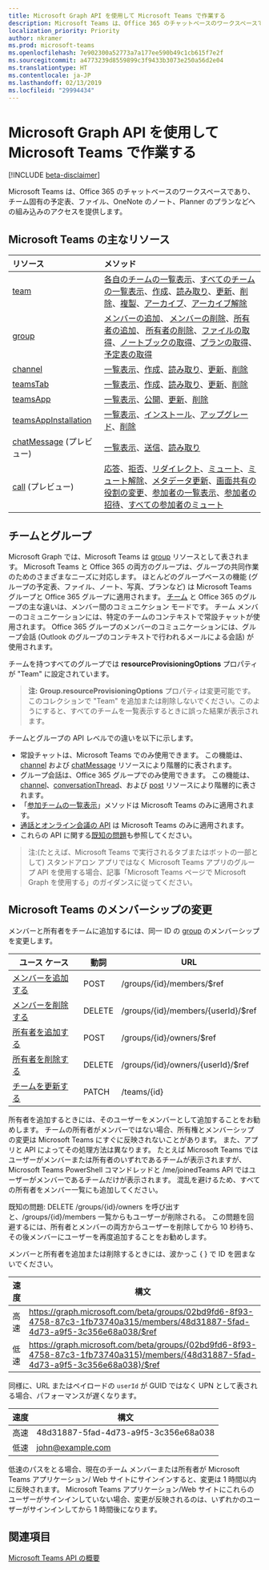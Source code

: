 ```yaml
---
title: Microsoft Graph API を使用して Microsoft Teams で作業する
description: Microsoft Teams は、Office 365 のチャットベースのワークスペースであり、チーム固有の予定表、ファイル、OneNote のノート、Planner のプランなどへの組み込みのアクセスを提供します。
localization_priority: Priority
author: nkramer
ms.prod: microsoft-teams
ms.openlocfilehash: 7e902300a52773a7a177ee590b49c1cb615f7e2f
ms.sourcegitcommit: a4773239d8559899c3f9433b3073e250a56d2e04
ms.translationtype: HT
ms.contentlocale: ja-JP
ms.lasthandoff: 02/13/2019
ms.locfileid: "29994434"
---
```

# <a name="use-the-microsoft-graph-api-to-work-with-microsoft-teams"></a>Microsoft Graph API を使用して Microsoft Teams で作業する

[!INCLUDE [beta-disclaimer](../../includes/beta-disclaimer.md)]

Microsoft Teams は、Office 365 のチャットベースのワークスペースであり、チーム固有の予定表、ファイル、OneNote のノート、Planner のプランなどへの組み込みのアクセスを提供します。

## <a name="key-resources-in-microsoft-teams"></a>Microsoft Teams の主なリソース

| リソース | メソッド |
|:---------------|:--------|
|[team](../resources/team.md)| [各自のチームの一覧表示](../api/user-list-joinedteams.md)、[すべてのチームの一覧表示](/graph/teams-list-all-teams)、[作成](../api/team-put-teams.md)、[読み取り](../api/team-get.md)、[更新](../api/team-update.md)、[削除](/graph/api/group-delete?view=graph-rest-1.0)、[複製](../api/team-clone.md)、[アーカイブ](../api/team-archive.md)、[アーカイブ解除](../api/team-unarchive.md) |
|[group](../resources/group.md)| [メンバーの追加](../api/group-post-members.md)、 [メンバーの削除](../api/group-delete-members.md)、[所有者の追加](../api/group-post-owners.md)、 [所有者の削除](../api/group-delete-owners.md)、[ファイルの取得](drive.md)、[ノートブックの取得](/graph/api/resources/notebook?view=graph-rest-1.0)、[プランの取得](plannergroup.md)、[予定表の取得](event.md) |
|[channel](../resources/channel.md)|[一覧表示](../api/channel-list.md)、[作成](../api/channel-post.md)、[読み取り](../api/channel-get.md)、[更新](../api/channel-patch.md)、[削除](../api/channel-delete.md)|
|[teamsTab](../resources/teamstab.md) |[一覧表示](../api/teamstab-list.md)、[作成](../api/teamstab-add.md)、[読み取り](../api/teamstab-get.md)、[更新](../api/teamstab-update.md)、[削除](../api/teamstab-delete.md) |
|[teamsApp](../resources/teamsapp.md)|[一覧表示](../api/teamsapp-list.md)、[公開](../api/teamsapp-publish.md)、[更新](../api/teamsapp-update.md)、[削除](../api/teamsapp-delete.md)|
|[teamsAppInstallation](../resources/teamsappinstallation.md)| [一覧表示](../api/teamsappinstallation-list.md)、[インストール](../api/teamsappinstallation-add.md)、[アップグレード](../api/teamsappinstallation-delete.md)、[削除](../api/teamsappinstallation-delete.md) |
| [chatMessage](../resources/chatmessage.md) (プレビュー)| [一覧表示](../api/channel-list-messages.md)、[送信](../api/channel-post-chatmessage.md)、[読み取り](/graph/api/channel-get-message?view=graph-rest-beta) |
| [call](/graph/api/resources/call?view=graph-rest-beta) (プレビュー) | [応答](/graph/api/call-answer?view=graph-rest-beta)、[拒否](/graph/api/call-reject?view=graph-rest-beta)、[リダイレクト](/graph/api/call-redirect?view=graph-rest-beta)、[ミュート](/graph/api/call-mute?view=graph-rest-beta)、[ミュート解除](/graph/api/call-unmute?view=graph-rest-beta)、[メタデータ更新](/graph/api/call-updatemetadata?view=graph-rest-beta)、[画面共有の役割の変更](/graph/api/call-changescreensharingrole?view=graph-rest-beta)、[参加者の一覧表示](/graph/api/call-list-participants?view=graph-rest-beta)、[参加者の招待](/graph/api/participant-invite?view=graph-rest-beta)、[すべての参加者のミュート](/graph/api/participant-muteall?view=graph-rest-beta) |

## <a name="teams-and-groups"></a>チームとグループ

Microsoft Graph では、Microsoft Teams は [group](../resources/group.md) リソースとして表されます。 Microsoft Teams と Office 365 の両方のグループは、グループの共同作業のためのさまざまなニーズに対応します。 ほとんどのグループベースの機能 (グループの予定表、ファイル、ノート、写真、プランなど) は Microsoft Teams グループと Office 365 グループに適用されます。 [チーム](team.md) と Office 365 のグループの主な違いは、メンバー間のコミュニケション モードです。 チーム メンバーのコミュニケーションには、特定のチームのコンテキストで常設チャットが使用されます。 Office 365 グループのメンバーのコミュニケーションには、グループ会話 (Outlook のグループのコンテキストで行われるメールによる会話) が使用されます。

チームを持つすべてのグループでは **resourceProvisioningOptions** プロパティが "Team" に設定されています。 

>**注:** **Group.resourceProvisioningOptions** プロパティは変更可能です。
このコレクションで "Team" を追加または削除しないでください。このようにすると、すべてのチームを一覧表示するときに誤った結果が表示されます。

チームとグループの API レベルでの違いを以下に示します。

- 常設チャットは、Microsoft Teams でのみ使用できます。 この機能は、[channel](../resources/channel.md) および [chatMessage](../resources/chatmessage.md) リソースにより階層的に表されます。
- グループ会話は、Office 365 グループでのみ使用できます。 この機能は、[channel](../resources/conversation.md)、[conversationThread](../resources/conversationthread.md)、および [post](../resources/post.md) リソースにより階層的に表されます。 
- 「[参加チームの一覧表示](../api/user-list-joinedteams.md)」メソッドは Microsoft Teams のみに適用されます。
- [通話とオンライン会議の API](./calls-api-overview.md) は Microsoft Teams のみに適用されます。
- これらの API に関する[既知の問題](/graph/known-issues)も参照してください。

>注:(たとえば、Microsoft Teams で実行されるタブまたはボットの一部として) スタンドアロン アプリではなく Microsoft Teams アプリのグループ API を使用する場合、記事「Microsoft Teams ページで Microsoft Graph を使用する」のガイダンスに従ってください。

## <a name="membership-changes-in-microsoft-teams"></a>Microsoft Teams のメンバーシップの変更

メンバーと所有者をチームに追加するには、同一 ID の [group](../resources/group.md) のメンバーシップを変更します。

| ユース ケース      | 動詞      | URL |
| ------------------------------------- | ------------------------------------------------------------ | ------------------------------------------------------------ |
| [メンバーを追加する](../api/group-post-members.md)    | POST      | /groups/{id}/members/$ref  |
| [メンバーを削除する](../api/group-delete-members.md)   | DELETE    | /groups/{id}/members/{userId}/$ref |
| [所有者を追加する](../api/group-post-owners.md)     | POST       | /groups/{id}/owners/$ref |
| [所有者を削除する](../api/group-delete-owners.md) | DELETE    | /groups/{id}/owners/{userId}/$ref |
| [チームを更新する](../api/team-update.md)  | PATCH     | /teams/{id} |

所有者を追加するときには、そのユーザーをメンバーとして追加することをお勧めします。 チームの所有者がメンバーではない場合、所有権とメンバーシップの変更は Microsoft Teams にすぐに反映されないことがあります。 また、アプリと API によってその処理方法は異なります。 たとえば Microsoft Teams ではユーザーがメンバーまたは所有者のいずれであるチームが表示されますが、Microsoft Teams PowerShell コマンドレッドと /me/joinedTeams API ではユーザーがメンバーであるチームだけが表示されます。 混乱を避けるため、すべての所有者をメンバー一覧にも追加してください。 

既知の問題: DELETE /groups/{id}/owners を呼び出すと、/groups/{id}/members 一覧からもユーザーが削除される。 この問題を回避するには、所有者とメンバーの両方からユーザーを削除してから 10 秒待ち、その後メンバーにユーザーを再度追加することをお勧めします。

メンバーと所有者を追加または削除するときには、波かっこ { } で ID を囲まないでください。

| 速度 | 構文 | 
| ------ | ----- |
| 高速 | https://graph.microsoft.com/beta/groups/02bd9fd6-8f93-4758-87c3-1fb73740a315/members/48d31887-5fad-4d73-a9f5-3c356e68a038/$ref | 
| 低速 | https://graph.microsoft.com/beta/groups/{02bd9fd6-8f93-4758-87c3-1fb73740a315}/members/{48d31887-5fad-4d73-a9f5-3c356e68a038}/$ref | 

同様に、URL またはペイロードの `userId` が GUID ではなく UPN として表される場合、パフォーマンスが遅くなります。

| 速度 | 構文 | 
| ------ | ----- |
| 高速 | 48d31887-5fad-4d73-a9f5-3c356e68a038 | 
| 低速 | john@example.com | 

低速のパスをとる場合、現在のチーム メンバーまたは所有者が Microsoft Teams アプリケーション/ Web サイトにサインインすると、変更は 1 時間以内に反映されます。
Microsoft Teams アプリケーション/Web サイトにこれらのユーザーがサインインしていない場合、変更が反映されるのは、いずれかのユーザーがサインインしてから 1 時間後になります。

## <a name="see-also"></a>関連項目

[Microsoft Teams API の概要](/graph/teams-concept-overview)
<!--
{
  "type": "#page.annotation",
  "suppressions": [
    "Error: /api-reference/beta/resources/teams-api-overview.md:\r\n      Exception processing links.\r\n    System.ArgumentException: Link Definition was null. Link text: !INCLUDE [beta-disclaimer](../../includes/beta-disclaimer.md)\r\n      at ApiDoctor.Validation.DocFile.get_LinkDestinations()\r\n      at ApiDoctor.Validation.DocSet.ValidateLinks(Boolean includeWarnings, String[] relativePathForFiles, IssueLogger issues, Boolean requireFilenameCaseMatch, Boolean printOrphanedFiles)"
  ]
}
-->
